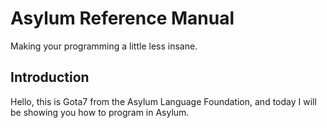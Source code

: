 # Asylum Reference Manual
Making your programming a little less insane.

## Introduction
Hello, this is Gota7 from the Asylum Language Foundation, and today I will be showing you how to program in Asylum.